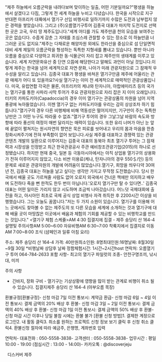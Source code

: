 "제주 하늘에서 오름군락을 내려다보며 맞이하는 일출, 어떤 기분일까요?"평생을 하늘에서 살겠다고 다짐, 그렇게 전 세계 하늘을 누비고 다녔습니다. 한국을 시작으로 지구 반대편 아프리카 대륙에서 열기구 선임 비행사로 일하기까지 수많은 도전과 남부럽지 않은 경력을 쌓았습니다. 그리고 (주)오름열기구투어 김종국 대표가 마지막 도전지로 선택한 곳은 고국, 우리 땅 제주도입니다."세계 어디를 가도 제주만큼 천의 모습을 보여주는 곳은 없습디다. 수줍게 감춘 그 자태를 조심스레 관찰할 수 있는 장소로 이 하늘만큼 너그러운 곳도 없지요."제주는 다채로운 해양자원 외에도 한라산을 중심으로 섬 단일면적 대비 세계 제일의 오름군락을 형성하는 독특한 지형새를 뽐내고 있습니다. 뿐만 아니라 오름을 중심으로 다양하고 희귀한 동·식물군이 자리 잡고 제주만의 생태계를 이루고 있습니다. 세계 자연문화유산 중 단연 으뜸에 해당한다고 말해도 과언이 아닐 것입니다.이렇게 제주는 한국을 넘어 세계적으로 자연·문화, 나아가 미래 관광자원으로 그 잠재적 우수성을 알리고 있습니다. 김종국 대표가 평생을 바쳐온 열기구만큼 제주에 어울리는 관광 매체가 어디 또 있을까요?사실 열기구는 이미 전 세계적으로 매력적인 관광상품입니다. 미국, 유럽연합 각국은 물론, 아프리카의 케냐와 탄자니아, 아랍에미리츠 등의 국가는 열기구를 통한 사파리·사막 투어가 주요 관광자원으로 자리 잡은 지 이미 오래입니다. 터키의 카파도키아(Capadoccia)의 경우 이미 열기구는 관광상품의 차원을 넘어 지역 풍광에 녹아들었습니다. 이젠 열기구 없는 카파도키아를 우리는 감히 상상조차 하기 힘듭니다."열기구의 경우 다른 비행체에 비해 역동성은 떨어지지만, 기구만이 주는 독특한 낭만은 그 어떤 누구도 따라올 수 없죠."열기구 투어의 경우 그날그날 바람의 속도와 방향에 따라 풍선의 여정이 매번 달라지는 매력이 있습니다. 또한 유리 너머가 아닌 눈 앞에 끝없이 펼쳐지는 원시자연의 향연은 묵은 피로를 씻어내고 우리의 몸과 마음을 한층 정화시켜주기에 전혀 부족함이 없어 보입니다.사실 제주를 대표하고 경쟁력 있는 관광 콘텐츠 개발의 일환으로 이루어지는 김종국 대표의 동북아 최초 열기구 투어는 그 잠재력과 시장성을 인정받고 최근 한국관광공사 주관 예비창조관광기업(2015)의 하나로 선정됐습니다. 하지만 현재 중국, 일본 등 극동아시아에서는 아직 상업용 열기구의 상용화가 전혀 이루어지지 않았고, 다소 비싼 이용료(케냐, 탄자니아의 경우 550＄/인) 등의 문제로 새로운 관광자원의 개발에 어려움이 많았습니다.열기구, 희망을 띄우다﻿약 30여 년 전, 김종국 대표는 하늘을 날고 싶다는 생각만 가지고 무작정 도전했습니다. 당시 한국에서 배울 곳도 가르쳐줄 사람도 없어 오로지 외국에서 건너온 책에만 의지하고 배우며 도전하다 죽을 뻔 한적도 한두 번이 아닙니다.'오로지 열기구만 탈 수 있다면..' 김종국 대표는 어떤 일이든 가리지 않고 시도하며 조금씩 나아갔습니다. 어느덧 국제대회에 출전을 하고, 아시아인 최초로 국제 공식 상업 비행사 자격 취득한 후 2200시간 이상을 비행했습니다. 그는 오늘도 꿈꿉니다."저는 두 가지 소원이 있습니다. 열기구를 이용해 어느 곳에서도 찾아볼 수 없는 제주도의 또 다른 모습을 세계에 소개하는 것과 열기구에 대해 배울 곳이 마땅찮은 이곳에서 배움과 체험의 기회를 제공할 수 있는 비행학교를 만드는 것입니다."
<열기구 체험 스케쥴>AM 4:30 집결지에 집결 - 제주 송당리 산 164-4설명및 주의사항AM 5:00~6:00 자유비행AM 6:30~7:00 착륙지에서 집결지로 이동AM 7:00~8:00 조식 (샴페인과 일류 아침 요리)


주소: 제주 송당리 산 164-4 가격: 40만원최소인원: 8명최대인원:16명날짜: 8월30일 ~9월 30일 *비행날짜 상담후 날짜 정함체험시간: 1시간~2시간host 연락처: 오름열기구 투어 064-784-2633
포함 사항- 최고의 열기구 파일럿의 조종- 안전구명조끼, 낚시대, 미끼

주의 사항
- 긴바지, 장화 구비 - 열기구는 기상상황에 영향을 많이 받는 관계로 비행이 취소 될수 있습니다.
집결지제주 송당리 산 164-4 (아부오름 목장)



환불규정[환불규정]- 신청 마감 7일 이전 통보시: 계약금 환급- 신청 마감 6일 ~ 4일 이전 통보시: 결제 금액의 20% 배상 후 환불- 신청 마감 3일 ~ 2일 이전 통보시: 결제 금액의 40% 배상 후 환불- 신청 마감 1일 이전 통보시: 결제 금액의 50% 배상 후 환불- 신청 마감 시간 이후나 당일 불참 시에는 환불 불가
[환불 신청 방법]1. 결제한 계정으로 로그인2. 내 활동 클릭3. 취소를 원하는 프로젝트 신청 정보 보기 클릭 후 신청 취소 클릭4. 환불신청 절차에 따라 예금주, 은행명, 계좌번호 입력

연락처- 대표전화 : 050-5558-3838- 고객센터 : 050-5558-3838- 업무시간 : 평일 10:00 - 19:00 (점심시간 : 13:00 - 14:00)- 카카오톡 : @discoverjeju

  디스커버 제주


